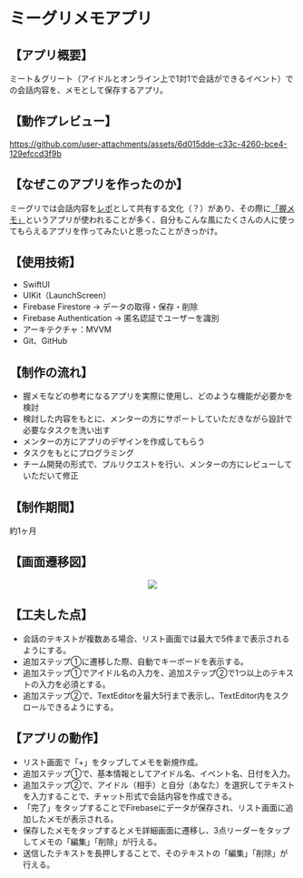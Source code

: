 # ミーグリメモアプリ
## 【アプリ概要】
ミート＆グリート（アイドルとオンライン上で1対1で会話ができるイベント）での会話内容を、メモとして保存するアプリ。

## 【動作プレビュー】
https://github.com/user-attachments/assets/6d015dde-c33c-4260-bce4-129efccd3f9b

## 【なぜこのアプリを作ったのか】
ミーグリでは会話内容を[レポ](https://x.com/ssshoko830/status/1903404138161164794)として共有する文化（？）があり、その際に[「握メモ」](https://apps.apple.com/jp/app/%E6%8F%A1%E3%83%A1%E3%83%A2lite/id668342965)というアプリが使われることが多く、自分もこんな風にたくさんの人に使ってもらえるアプリを作ってみたいと思ったことがきっかけ。

## 【使用技術】
- SwiftUI
- UIKit（LaunchScreen）
- Firebase Firestore
  → データの取得・保存・削除
- Firebase Authentication
  → 匿名認証でユーザーを識別
- アーキテクチャ：MVVM
- Git、GitHub

## 【制作の流れ】
- 握メモなどの参考になるアプリを実際に使用し、どのような機能が必要かを検討
- 検討した内容をもとに、メンターの方にサポートしていただきながら設計で必要なタスクを洗い出す
- メンターの方にアプリのデザインを作成してもらう
- タスクをもとにプログラミング
- チーム開発の形式で、プルリクエストを行い、メンターの方にレビューしていただいて修正

## 【制作期間】
約1ヶ月

## 【画面遷移図】
<p align="center">
  <img src="https://github.com/user-attachments/assets/20c82575-9776-4aad-add7-889c7c57eafe" />
</p>

## 【工夫した点】
- 会話のテキストが複数ある場合、リスト画面では最大で5件まで表示されるようにする。
- 追加ステップ①に遷移した際、自動でキーボードを表示する。
- 追加ステップ①でアイドル名の入力を、追加ステップ②で1つ以上のテキストの入力を必須とする。
- 追加ステップ②で、TextEditorを最大5行まで表示し、TextEditor内をスクロールできるようにする。

## 【アプリの動作】
- リスト画面で「+」をタップしてメモを新規作成。
- 追加ステップ①で、基本情報としてアイドル名、イベント名、日付を入力。
- 追加ステップ②で、アイドル（相手）と自分（あなた）を選択してテキストを入力することで、チャット形式で会話内容を作成できる。
- 「完了」をタップすることでFirebaseにデータが保存され、リスト画面に追加したメモが表示される。
- 保存したメモをタップするとメモ詳細画面に遷移し、3点リーダーをタップしてメモの「編集」「削除」が行える。
- 送信したテキストを長押しすることで、そのテキストの「編集」「削除」が行える。
